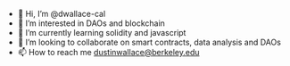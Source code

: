- 👋 Hi, I’m @dwallace-cal
- 👀 I’m interested in DAOs and blockchain
- 🌱 I’m currently learning solidity and javascript
- 💞️ I’m looking to collaborate on smart contracts, data analysis and DAOs
- 📫 How to reach me dustinwallace@berkeley.edu

<!---
dwallace-cal/dwallace-cal is a ✨ special ✨ repository because its `README.md` (this file) appears on your GitHub profile.
You can click the Preview link to take a look at your changes.
--->
